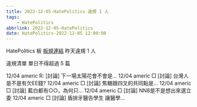 ```yaml
---
title: 2022-12-05-HatePolitics 違規 1 人
tags:
    - HatePolitics
abbrlink: 2022-12-05-HatePolitics
date: HatePolitics-2022-12-05 12:00:00
---
```

HatePolitics 板 [板規連結](https://www.ptt.cc/bbs/HatePolitics/M.1617115262.A.D60.html)
昨天違規 1 人
<!-- more -->

違規清單
單日不得超過 5 篇

12/04 americ R: [討論] 下一場太陽花會不會是…
12/04 americ □ [討論] 台灣人是不是有欠EE錢?
12/04 americ □ [討論] 焦糖跟四叉的共同點是…
12/04 americ □ [討論] 藍白都有○○，為何只…
12/04 americ □ [討論] NN8是不是想出來選立委
12/04 americ □ [討論] 盾排牙醫告學生 讓醫學…